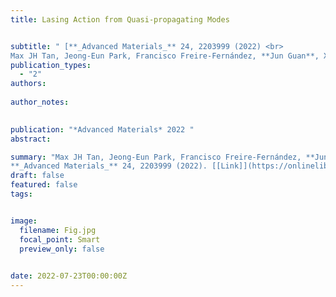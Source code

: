 ```yaml
---
title: Lasing Action from Quasi‐propagating Modes


subtitle: " [**_Advanced Materials_** 24, 2203999 (2022) <br> 
Max JH Tan, Jeong‐Eun Park, Francisco Freire‐Fernández, **Jun Guan**, Xitlali G Juarez, Teri W Odom* ](https://onlinelibrary.wiley.com/doi/full/10.1002/adma.202203999)"
publication_types:
  - "2"
authors: 
  
author_notes:
  

publication: "*Advanced Materials* 2022 "
abstract: 

summary: "Max JH Tan, Jeong‐Eun Park, Francisco Freire‐Fernández, **Jun Guan**, Xitlali G Juarez, Teri W Odom*  <br>
**_Advanced Materials_** 24, 2203999 (2022). [[Link]](https://onlinelibrary.wiley.com/doi/full/10.1002/adma.202203999)"
draft: false
featured: false
tags:


image:
  filename: Fig.jpg
  focal_point: Smart
  preview_only: false

 
date: 2022-07-23T00:00:00Z
---
```







